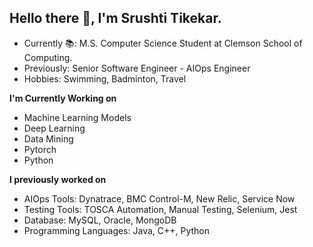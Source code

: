## Hello there 👋, I'm Srushti Tikekar.

- Currently :books:: M.S. Computer Science Student at Clemson School of Computing.
- Previously: Senior Software Engineer - AIOps Engineer
- Hobbies: Swimming, Badminton, Travel


**I'm Currently Working on**

- Machine Learning Models
- Deep Learning
- Data Mining
- Pytorch
- Python
  
**I previously worked on**
- AIOps Tools: Dynatrace, BMC Control-M, New Relic, Service Now
- Testing Tools: TOSCA Automation, Manual Testing, Selenium, Jest
- Database: MySQL, Oracle, MongoDB
- Programming Languages: Java, C++, Python




<!---
srushtitikekar/srushtitikekar is a ✨ special ✨ repository because its `README.md` (this file) appears on your GitHub profile.
You can click the Preview link to take a look at your changes.
--->
